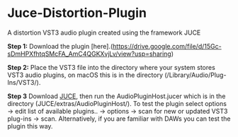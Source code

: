 # Juce-Distortion-Plugin
A distortion VST3 audio plugin created using the framework JUCE

**Step 1:** Download the plugin [here].(https://drive.google.com/file/d/15Gc-sDmHPXfhtqSMcFA_AmC4QGKXvjLv/view?usp=sharing)

**Step 2:** Place the VST3 file into the directory where your system stores VST3 audio plugins, on macOS this is in the directory (/Library/Audio/Plug-Ins/VST3/).

**Step 3** Download [JUCE](https://juce.com/get-juce/download), then run the AudioPluginHost.jucer which is in the directory (JUCE/extras/AudioPluginHost/). To test the plugin select options -> edit list of available plugins.. -> options -> scan for new or updated VST3 plug-ins -> scan. Alternatively, if you are familiar with DAWs you can test the plugin this way. 
